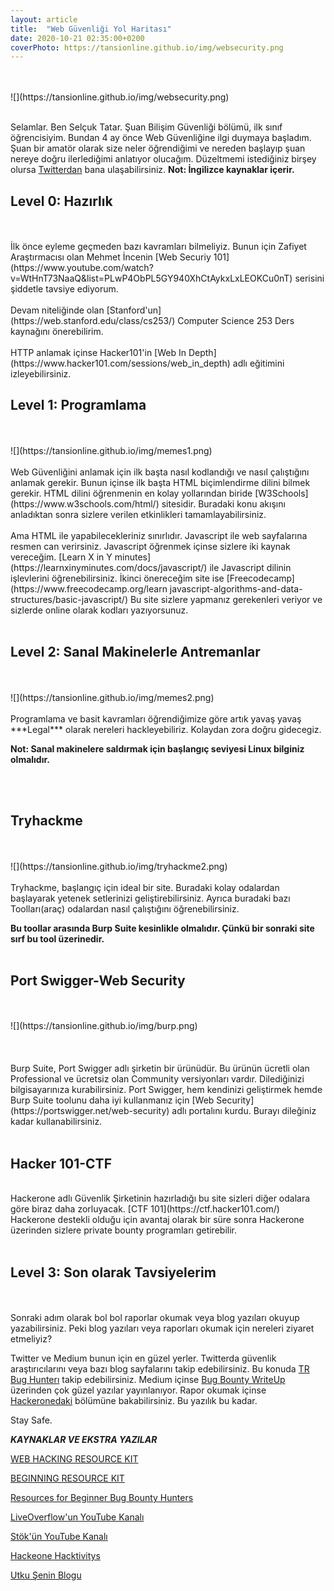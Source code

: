 ```yaml
---
layout: article
title:  "Web Güvenliği Yol Haritası"
date: 2020-10-21 02:35:00+0200
coverPhoto: https://tansionline.github.io/img/websecurity.png
---
```

<br>
<br>
![](https://tansionline.github.io/img/websecurity.png)
<br>
<br>

Selamlar. Ben Selçuk Tatar. Şuan Bilişim Güvenliği bölümü, ilk sınıf öğrencisiyim. Bundan 4 ay önce Web Güvenliğine ilgi duymaya başladım. Şuan bir amatör olarak size neler öğrendiğimi ve nereden başlayıp şuan nereye doğru ilerlediğimi anlatıyor olucağım. Düzeltmemi istediğiniz birşey olursa [Twitterdan](https://twitter.com/tansionline) bana ulaşabilirsiniz. 
**Not: İngilizce kaynaklar içerir.**

<h2>Level 0: Hazırlık</h2>
<br><br>
 İlk önce eyleme geçmeden bazı kavramları bilmeliyiz. Bunun için 
 Zafiyet Araştırmacısı olan Mehmet İncenin [Web Securiy 101](https://www.youtube.com/watch?v=WtHnT73NaaQ&list=PLwP4ObPL5GY940XhCtAykxLxLEOKCu0nT) serisini şiddetle tavsiye ediyorum.
<br><br>
 Devam niteliğinde olan [Stanford'un](https://web.stanford.edu/class/cs253/) Computer Science 253 Ders kaynağını önerebilirim.
 <br><br>
 HTTP anlamak içinse Hacker101'in 
 [Web In Depth](https://www.hacker101.com/sessions/web_in_depth) adlı eğitimini izleyebilirsiniz.
 <h2>Level 1: Programlama</h2>
 <br><br>
 ![](https://tansionline.github.io/img/memes1.png)
 <br><br>
 Web Güvenliğini anlamak için ilk başta nasıl kodlandığı ve nasıl çalıştığını anlamak gerekir. Bunun içinse ilk başta  HTML biçimlendirme dilini bilmek gerekir. 
 HTML dilini öğrenmenin en kolay yollarından biride 
 [W3Schools](https://www.w3schools.com/html/) sitesidir.
 Buradaki konu akışını anladıktan sonra sizlere verilen etkinlikleri tamamlayabilirsiniz.
 <br><br>
 Ama HTML ile yapabilecekleriniz sınırlıdır. Javascript ile web sayfalarına resmen can verirsiniz. Javascript öğrenmek içinse sizlere iki kaynak vereceğim.
 [Learn X in Y minutes](https://learnxinyminutes.com/docs/javascript/)
 ile Javascript dilinin işlevlerini öğrenebilirsiniz. İkinci önereceğim site ise [Freecodecamp](https://www.freecodecamp.org/learn javascript-algorithms-and-data-structures/basic-javascript/)
 Bu site sizlere yapmanız gerekenleri veriyor ve sizlerde online olarak kodları yazıyorsunuz. 
 <br><br>
 <h2>Level 2: Sanal Makinelerle Antremanlar</h2>
 <br><br>
  ![](https://tansionline.github.io/img/memes2.png)
 <br><br>
 Programlama ve basit kavramları öğrendiğimize göre artık yavaş yavaş ***Legal*** olarak nereleri hackleyebiliriz. Kolaydan zora doğru gidecegiz.
 
 **Not: Sanal makinelere saldırmak için başlangıç seviyesi Linux bilginiz olmalıdır.** 

  <br><br>
  <h2>Tryhackme</h2>
  <br><br>
  ![](https://tansionline.github.io/img/tryhackme2.png)
  <br><br>
  Tryhackme, başlangıç için ideal bir site. Buradaki kolay odalardan başlayarak yetenek setlerinizi geliştirebilirsiniz. Ayrıca buradaki bazı Toolları(araç) odalardan  nasıl çalıştığını öğrenebilirsiniz.

  **Bu toollar arasında Burp Suite kesinlikle olmalıdır. Çünkü bir sonraki site sırf bu tool üzerinedir.**
  <br><br>
  <h2>Port Swigger-Web Security</h2>
  <br><br>
 ![](https://tansionline.github.io/img/burp.png)
  <br><br>
  <br><br>
  Burp Suite, Port Swigger adlı şirketin bir ürünüdür. Bu ürünün ücretli olan Professional ve ücretsiz olan Community versiyonları vardır. Dilediğinizi bilgisayarınıza kurabilirsiniz. Port Swigger, hem kendinizi geliştirmek hemde Burp Suite toolunu daha iyi kullanmanız için [Web Security](https://portswigger.net/web-security)
  adlı portalını kurdu. Burayı dileğiniz kadar kullanabilirsiniz.
  <br>
  <br>
  <h2>Hacker 101-CTF</h2>
  <br>
  Hackerone adlı Güvenlik Şirketinin hazırladığı bu site sizleri diğer odalara göre biraz daha zorluyacak.  
  [CTF 101](https://ctf.hacker101.com/) Hackerone destekli olduğu için avantaj olarak bir süre sonra Hackerone üzerinden sizlere private bounty programları getirebilir. 
  <br>
  <br>
  <h2>Level 3: Son olarak Tavsiyelerim </h2>
  <br>
  <br>
   Sonraki adım olarak bol bol raporlar okumak veya blog yazıları okuyup yazabilirsiniz. Peki blog yazıları veya raporları okumak için nereleri ziyaret etmeliyiz?

  Twitter ve Medium bunun için en güzel yerler. Twitterda güvenlik araştırıcılarını veya bazı blog sayfalarını takip edebilirsiniz.
  Bu konuda [TR Bug Hunterı](https://twitter.com/trbughunters) takip edebilirsiniz.
  Medium içinse [Bug Bounty WriteUp](https://medium.com/bugbountywriteup) üzerinden çok güzel yazılar yayınlanıyor.
  Rapor okumak içinse [Hackeronedaki](https://hackerone.com/hacktivity) bölümüne bakabilirsiniz.
  Bu yazılık bu kadar.
   
   Stay Safe.


   ***KAYNAKLAR VE EKSTRA YAZILAR***


   [WEB HACKING RESOURCE KIT](https://view.highspot.com/viewer/5f3aba1ba4dfa0019a6b49c2)

   [BEGINNING RESOURCE KIT](https://view.highspot.com/viewer/5f3ab6e7f7794d5f24a9dd05)
   
   [Resources for Beginner Bug Bounty Hunters](https://github.com/nahamsec/Resources-for-Beginner-Bug-Bounty-Hunters/blob/master/assets/basics.md)
   
   [LiveOverflow'un YouTube Kanalı](https://www.youtube.com/channel/UClcE-kVhqyiHCcjYwcpfj9w)
   
   [Stök'ün YouTube Kanalı](https://www.youtube.com/channel/UCQN2DsjnYH60SFBIA6IkNwg)
   
   [Hackeone Hacktivitys](https://hackerone.com/hacktivity)

   [Utku Şenin Blogu](https://utkusen.com/blog/) 
  
